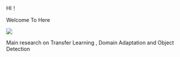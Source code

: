 
 HI！   
 
 Welcome To Here
 
 ![](https://img.shields.io/badge/CSDN-156%E6%AC%A1%E6%94%B6%E8%97%8F-green)

 
 Main research on  Transfer Learning , Domain Adaptation and Object Detection

